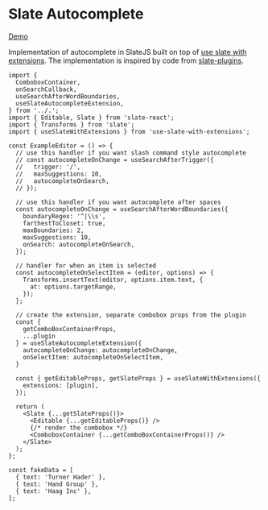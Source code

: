 # Slate Autocomplete

[Demo](https://slate-autocomplete.netlify.app/)

Implementation of autocomplete in SlateJS built on top of [use slate with extensions](https://github.com/lukesmurray/use-slate-with-extensions). The implementation is inspired by code from [slate-plugins](https://github.com/udecode/slate-plugins).

```tsx
import {
  ComboboxContainer,
  onSearchCallback,
  useSearchAfterWordBoundaries,
  useSlateAutocompleteExtension,
} from '../.';
import { Editable, Slate } from 'slate-react';
import { Transforms } from 'slate';
import { useSlateWithExtensions } from 'use-slate-with-extensions';

const ExampleEditor = () => {
  // use this handler if you want slash command style autocomplete
  // const autocompleteOnChange = useSearchAfterTrigger({
  //   trigger: '/',
  //   maxSuggestions: 10,
  //   autocompleteOnSearch,
  // });

  // use this handler if you want autocomplete after spaces
  const autocompleteOnChange = useSearchAfterWordBoundaries({
    boundaryRegex: '^|\\s',
    farthestToCloset: true,
    maxBoundaries: 2,
    maxSuggestions: 10,
    onSearch: autocompleteOnSearch,
  });

  // handler for when an item is selected
  const autocompleteOnSelectItem = (editor, options) => {
    Transforms.insertText(editor, options.item.text, {
      at: options.targetRange,
    });
  };

  // create the extension, separate combobox props from the plugin
  const {
    getComboBoxContainerProps,
    ...plugin
  } = useSlateAutocompleteExtension({
    autocompleteOnChange: autocompleteOnChange,
    onSelectItem: autocompleteOnSelectItem,
  }

  const { getEditableProps, getSlateProps } = useSlateWithExtensions({
    extensions: [plugin],
  });

  return (
    <Slate {...getSlateProps()}>
      <Editable {...getEditableProps()} />
      {/* render the combobox */}
      <ComboboxContainer {...getComboBoxContainerProps()} />
    </Slate>
  );
};

const fakeData = [
  { text: 'Turner Hader' },
  { text: 'Hand Group' },
  { text: 'Haag Inc' },
];
```

